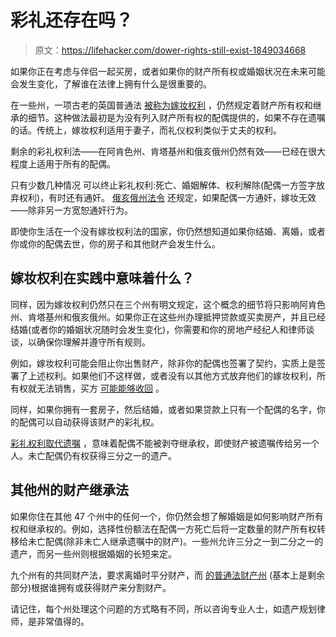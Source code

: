 # 彩礼还存在吗？

> 原文：<https://lifehacker.com/dower-rights-still-exist-1849034668>

如果你正在考虑与伴侣一起买房，或者如果你的财产所有权或婚姻状况在未来可能会发生变化，了解谁在法律上拥有什么是很重要的。



在一些州，一项古老的英国普通法 [被称为嫁妆权利](https://www.apartmenttherapy.com/what-are-dower-rights-37078950) ，仍然规定着财产所有权和继承的细节。这种做法最初是为没有列入财产所有权的配偶提供的，如果不存在遗嘱的话。传统上，嫁妆权利适用于妻子，而礼仪权利类似于丈夫的权利。

剩余的彩礼权利法——在阿肯色州、肯塔基州和俄亥俄州仍然有效——已经在很大程度上适用于所有的配偶。

只有少数几种情况 可以终止彩礼权利:死亡、婚姻解体、权利解除(配偶一方签字放弃权利)，有时还有通奸。 [俄亥俄州法令](https://codes.ohio.gov/ohio-revised-code/section-2103.05) 还规定，如果配偶一方通奸，嫁妆无效——除非另一方宽恕通奸行为。

即使你生活在一个没有嫁妆权利法的国家，你仍然想知道如果你结婚、离婚，或者你或你的配偶去世，你的房子和其他财产会发生什么。

## 嫁妆权利在实践中意味着什么？

同样，因为嫁妆权利仍然只在三个州有明文规定，这个概念的细节将只影响阿肯色州、肯塔基州和俄亥俄州。如果你正在这些州办理抵押贷款或买卖房产，并且已经结婚(或者你的婚姻状况随时会发生变化)，你需要和你的房地产经纪人和律师谈谈，以确保你理解并遵守所有规则。

例如，嫁妆权利可能会阻止你出售财产，除非你的配偶也签署了契约，实质上是签署了上述权利。如果他们不这样做，或者没有以其他方式放弃他们的嫁妆权利，所有权就无法销售，买方 [可能能够收回](https://www.hg.org/legal-articles/what-is-the-application-of-dower-and-curtesy-44817) 。

同样，如果你拥有一套房子，然后结婚，或者如果贷款上只有一个配偶的名字，你的配偶可以自动获得该财产的彩礼权。

[彩礼权利取代遗嘱](https://www.quickenloans.com/learn/dower-rights) ，意味着配偶不能被剥夺继承权，即使财产被遗嘱传给另一个人。未亡配偶仍有权获得三分之一的遗产。

## 其他州的财产继承法

如果你住在其他 47 个州中的任何一个，你仍然会想了解婚姻是如何影响财产所有权和继承权的。例如，选择性份额法在配偶一方死亡后将一定数量的财产所有权转移给未亡配偶(除非未亡人继承遗嘱中的财产)。一些州允许三分之一到二分之一的遗产，而另一些州则根据婚姻的长短来定。

九个州有的共同财产法，要求离婚时平分财产，而 [的普通法财产州](https://www.thebalance.com/what-is-common-law-property-5215005) (基本上是剩余部分)根据谁拥有或获得财产来分割财产。

请记住，每个州处理这个问题的方式略有不同，所以咨询专业人士，如遗产规划律师，是非常值得的。